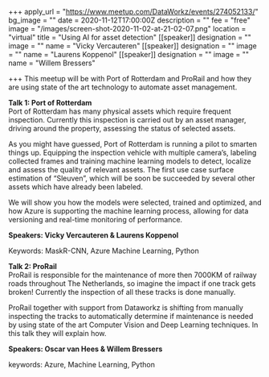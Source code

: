 +++
apply_url = "https://www.meetup.com/DataWorkz/events/274052133/"
bg_image = ""
date = 2020-11-12T17:00:00Z
description = ""
fee = "free"
image = "/images/screen-shot-2020-11-02-at-21-02-07.png"
location = "virtual"
title = "Using AI for asset detection"
[[speaker]]
designation = ""
image = ""
name = "Vicky Vercauteren"
[[speaker]]
designation = ""
image = ""
name = "Laurens Koppenol"
[[speaker]]
designation = ""
image = ""
name = "Willem Bressers"

+++
This meetup will be with Port of Rotterdam and ProRail and how they are using state of the art technology to automate asset management.

**Talk 1: Port of Rotterdam**  
Port of Rotterdam has many physical assets which require frequent inspection. Currently this inspection is carried out by an asset manager, driving around the property, assessing the status of selected assets.

As you might have guessed, Port of Rotterdam is running a pilot to smarten things up. Equipping the inspection vehicle with multiple camera’s, labeling collected frames and training machine learning models to detect, localize and assess the quality of relevant assets. The first use case surface estimation of “Sleuven”, which will be soon be succeeded by several other assets which have already been labeled.

We will show you how the models were selected, trained and optimized, and how Azure is supporting the machine learning process, allowing for data versioning and real-time monitoring of performance.

**Speakers: Vicky Vercauteren & Laurens Koppenol**

Keywords: MaskR-CNN, Azure Machine Learning, Python

**Talk 2: ProRail**  
ProRail is responsible for the maintenance of more then 7000KM of railway roads throughout The Netherlands, so imagine the impact if one track gets broken! Currently the inspection of all these tracks is done manually.

ProRail together with support from Dataworkz is  shifting from manually inspecting the tracks to automatically determine if maintenance is needed by using state of the art Computer Vision and Deep Learning techniques. In this talk they will explain how.

**Speakers: Oscar van Hees & Willem Bressers**

keywords: Azure, Machine Learning, Python